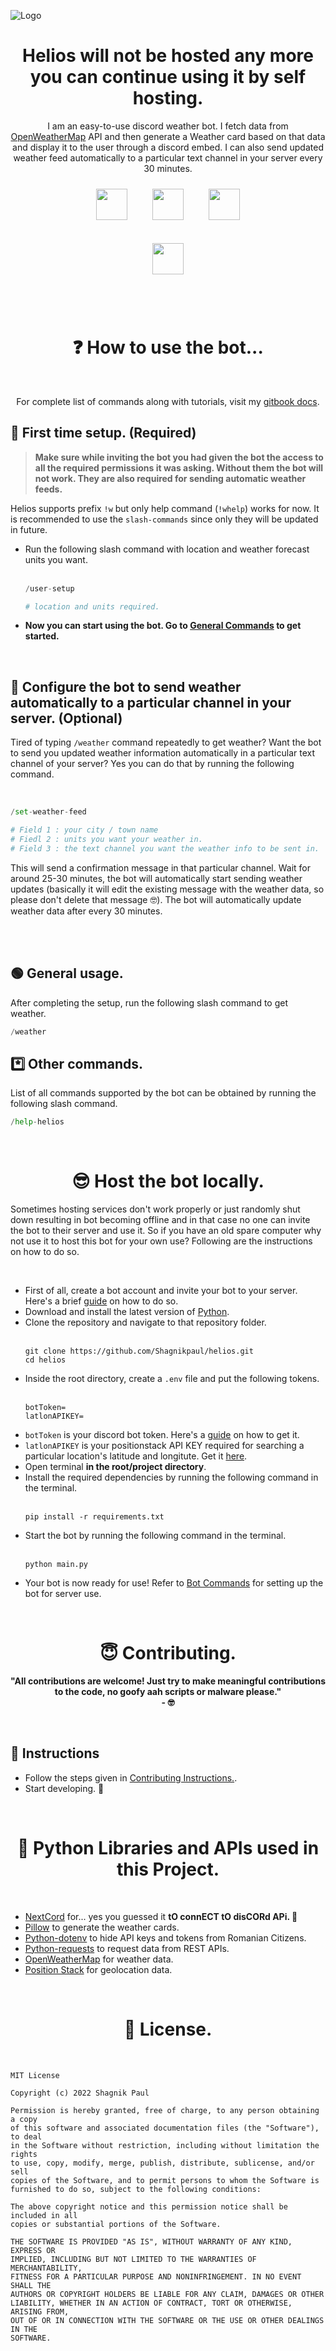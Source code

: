 
![Logo](https://github.com/Shagnikpaul/helios/blob/main/images/banner.png)


<h1 align="center">Helios will not be hosted any more you can continue using it by self hosting.</h1>
<p align="center">I am an easy-to-use discord weather bot. I fetch data from <a href="https://openweathermap.org/api">OpenWeatherMap</a> API and then generate a Weather card based on that data and display it to the user through a discord embed. I can also send updated weather feed automatically to a particular text channel in your server every 30 minutes.</p>

<p align="center">
<a href="https://discord.com/api/oauth2/authorize?client_id=1045392740499853312&permissions=429497117776&scope=bot" target="_blank" rel="noopener noreferrer"><img src="https://github.com/Shagnikpaul/helios/blob/main/images/button.png" height=50px style="Padding: 10px;"></a>
‎ ‎ ‎ ‎ 
<a href="https://discord.gg/QeeQaJtJ3q" target="_blank" rel="noopener noreferrer"><img src="https://github.com/Shagnikpaul/helios/blob/main/images/supportserverButton.png" height=50px style="Padding: 10px;"></a>
‎ ‎ ‎ ‎ 
<a href="https://github.com/Shagnikpaul/helios#-first-time-setup" target="_blank" rel="noopener noreferrer"><img src="https://github.com/Shagnikpaul/helios/blob/main/images/prefix.png" height=50px style="Padding: 10px;"></a>
<br>
‎ ‎ ‎ ‎ 
 <br>
<a href="https://top.gg/bot/1045392740499853312" target="_blank" rel="noopener noreferrer"><img src="https://github.com/Shagnikpaul/helios/blob/main/images/topggbutton.png" height=50px style="Padding: 10px;"></a>
<br>
</p>


<br><br>

<h1 align="center">❓ How to use the bot...</h1>
<br>
<p align="center">For complete list of commands along with tutorials, visit my <a href="https://shagniks-organization.gitbook.io/helios-weather-bot/">gitbook docs</a>.</p>

<h2>🔧 First time setup. (Required)</h2>

> **Make sure while inviting the bot you had given the bot the access to all the required permissions it was asking. Without them the bot will not work. They are also required for sending automatic weather feeds.**

Helios supports prefix `!w` but only help command (`!whelp`) works for now. It is recommended to use the `slash-commands` since only they will be updated in future.

<ul>
  <li>Run the following slash command with location and weather forecast units you want.</li>
  
  
  <br>
  
  
```python 
/user-setup

# location and units required.   
```

 <li><b>Now you can start using the bot. Go to <a href="https://github.com/Shagnikpaul/helios#-general-usage">General Commands</a> to get started.</b></li>
  
</ul> 
<br>
<h2>🤖 Configure the bot to send weather automatically to a particular channel in your server. (Optional)</h2>
<p>Tired of typing <code>/weather</code> command repeatedly to get weather? Want the bot to send you updated weather information automatically in a particular text channel of your server? Yes you can do that by running the following command. </p>
<br>



```python 
/set-weather-feed

# Field 1 : your city / town name
# Fiedl 2 : units you want your weather in.
# Field 3 : the text channel you want the weather info to be sent in.
```

This will send a confirmation message in that particular channel. Wait for around 25-30 minutes, the bot will automatically start sending weather updates (basically
it will edit the existing message with the weather data, so please don't delete that message 🤓). The bot will automatically update weather data after every 30 minutes.

<br>




<br>
<h2>🟢 General usage.</h2>
<p>After completing the setup, run the following slash command to get weather.</p>


```python 
/weather 
```


<h2>*️⃣ Other commands.</h2>
<p>List of all commands supported by the bot can be obtained by running the following slash command.</p>


```python 
/help-helios   
```
<br>
<h1 align="center">😎 Host the bot locally.</h1>
<p>Sometimes hosting services don't work properly or just randomly shut down resulting in bot becoming offline and in that case no one can invite the bot to their 
server and use it. So if you have an old spare computer why not use it to host this bot for your own use? Following are the instructions on how to do so.</p>
<br>




<ul>
  <li>First of all, create a bot account and invite your bot to your server. Here's a brief <a href="https://discordpy.readthedocs.io/en/stable/discord.html">guide</a> on how to do so.</li>
  <li>Download and install the latest version of <a href="https://www.python.org/downloads/">Python</a>.</li>
  <li>Clone the repository and navigate to that repository folder.</li>
 <br>
 

```
git clone https://github.com/Shagnikpaul/helios.git
cd helios
```

 <li>Inside the root directory, create a <code>.env</code> file and put the following tokens.</li>
 <br>
 
 
 ```
botToken=
latlonAPIKEY=
```
 
  <li><code>botToken</code> is your discord bot token. Here's a <a href="https://github.com/Tyrrrz/DiscordChatExporter/wiki/Obtaining-Token-and-Channel-IDs#how-to-get-a-bot-token">guide</a> on how to get it.</li>
  <li><code>latlonAPIKEY</code> is your positionstack API KEY required for searching a particular location's latitude and longitute. Get it <a href="https://positionstack.com/signup/free">here</a>.</li>
  <li>Open terminal <b>in the root/project directory</b>.</li> 
 <li>Install the required dependencies by running the following command in the terminal.</li>
 
 <br>
 
 
 ```
pip install -r requirements.txt
```

 <li>Start the bot by running the following command in the terminal.</li>
 <br>
 
 ```
python main.py
```
<li>Your bot is now ready for use! Refer to <a href="https://github.com/Shagnikpaul/helios#-how-to-use-the-bot">Bot Commands</a> for setting up the bot for server use.</li>
</ul>
<br>
<h1 align="center">😇 Contributing.</h1>
<p align="center"><b>"All contributions are welcome! Just try to make meaningful contributions to the code, no goofy aah scripts or malware please." <br> - 🤓</b></p>
<br>
<h2>📖 Instructions</h2>
<ul>
  <li>Follow the steps given in <a href="https://github.com/Shagnikpaul/helios/blob/main/CONTRIBUTING.md">Contributing Instructions.</a>.</li>
  <li>Start developing. 🤯</li>
</ul>
<br>
<h1 align="center">🌟 Python Libraries and APIs used in this Project.</h1>
<br>
<ul>
  <li><a href="https://github.com/nextcord/nextcord">NextCord</a> for... yes you guessed it <b>tO connECT tO disCORd APi. 🤯</b></li>
  <li><a href="https://pypi.org/project/Pillow/">Pillow</a> to generate the weather cards.</b></li>
  <li><a href="https://pypi.org/project/python-dotenv/">Python-dotenv</a> to hide API keys and tokens from Romanian Citizens.</li>
  <li><a href="https://pypi.org/project/requests/">Python-requests</a> to request data from REST APIs.</li>
  <li><a href="https://openweathermap.org/api">OpenWeatherMap</a> for weather data.</li>
  <li><a href="https://positionstack.com/">Position Stack</a> for geolocation data.</li>
</ul>
<br>
<h1 align="center">🚨 License.</h1>
<br>


```
MIT License

Copyright (c) 2022 Shagnik Paul

Permission is hereby granted, free of charge, to any person obtaining a copy
of this software and associated documentation files (the "Software"), to deal
in the Software without restriction, including without limitation the rights
to use, copy, modify, merge, publish, distribute, sublicense, and/or sell
copies of the Software, and to permit persons to whom the Software is
furnished to do so, subject to the following conditions:

The above copyright notice and this permission notice shall be included in all
copies or substantial portions of the Software.

THE SOFTWARE IS PROVIDED "AS IS", WITHOUT WARRANTY OF ANY KIND, EXPRESS OR
IMPLIED, INCLUDING BUT NOT LIMITED TO THE WARRANTIES OF MERCHANTABILITY,
FITNESS FOR A PARTICULAR PURPOSE AND NONINFRINGEMENT. IN NO EVENT SHALL THE
AUTHORS OR COPYRIGHT HOLDERS BE LIABLE FOR ANY CLAIM, DAMAGES OR OTHER
LIABILITY, WHETHER IN AN ACTION OF CONTRACT, TORT OR OTHERWISE, ARISING FROM,
OUT OF OR IN CONNECTION WITH THE SOFTWARE OR THE USE OR OTHER DEALINGS IN THE
SOFTWARE.
```

